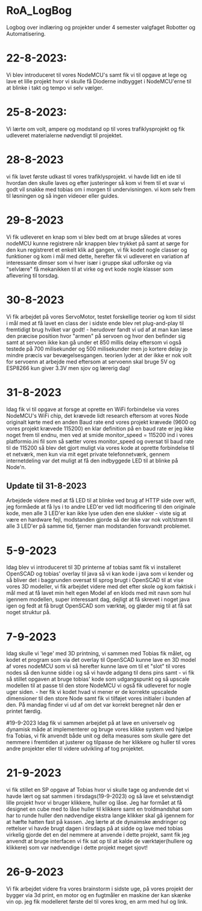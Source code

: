 # RoA_LogBog
Logbog over indlæring og projekter under 4 semester valgfaget Robotter og Automatisering.

# 22-8-2023:
Vi blev introduceret til vores NodeMCU's samt fik vi til opgave at lege og lave et lille projekt hvor vi skulle få Dioderne indbygget i NodeMCU'erne til at blinke i takt og tempo vi selv vælger.

# 25-8-2023:
Vi lærte om volt, ampere og modstand op til vores trafiklysprojekt og fik udleveret materialerne nødvendigt til projektet.

# 28-8-2023
vi fik lavet første udkast til vores trafiklysprojekt. vi havde lidt en ide til hvordan den skulle laves og efter justeringer så kom vi frem til et svar vi godt vil snakke med tobias om i morgen til undervisningen. vi kom selv frem til løsningen og så ingen videoer eller guides. 

# 29-8-2023
Vi fik udleveret en knap som vi blev bedt om at bruge således at vores nodeMCU kunne registrere når knappen blev trykket på samt at sørge for den kun registreret et enkelt klik ad gangen, vi fik kodet nogle classer og funktioner og kom i mål med dette, herefter fik vi udleveret en variation af interessante dimser som vi hver især i gruppe skal udforske og via "selvlære" få mekanikken til at virke og evt kode nogle klasser som aflevering til torsdag.

# 30-8-2023
Vi fik arbejdet på vores ServoMotor, testet forskellige teorier og kom til sidst i mål med at få lavet en class der i sidste ende blev ret plug-and-play til fremtidigt brug hvilket var godt! - herudover fandt vi ud af at man kan læse den præcise position hvor "armen" på servoen og hvor den befinder sig samt at servoen ikke kan gå under et 850 millis delay eftersom vi også testede på 700 milisekunder og 500 milisekunder men jo kortere delay jo mindre præcis var bevægelsesgangen.
  teorien lyder at der ikke er nok volt for servoenn at arbejde med eftersom at servoenn skal bruge 5V og ESP8266 kun giver 3.3V men sjov og lærerig dag!

  # 31-8-2023
  Idag fik vi til opgave at forsge at oprette en WiFi forbindelse via vores NodeMCU's WiFi chip, det krævede lidt research eftersom at vores Node originalt kørte med en anden Baud rate end vores projekt krævede (9600 og vores projekt krævede 115200) en klar definition på en baud rate er jeg ikke noget frem til endnu, men ved at smide monitor_speed = 115200
ind i vores platformio.ini fil som så sætter vores monitor_speed og oversat til baud rate til de 115200 så blev det gjort muligt via vores kode at oprette forbindelse til et netværk, men kun via mit eget private telefonnetværk, gennem internetdeling var det muligt at få den indbyggede LED til at blinke på Node'n.
## Update til 31-8-2023
Arbejdede videre med at få LED til at blinke ved brug af HTTP side over wifi, jeg formåede at få lys i to andre LED'er ved lidt modificering til den originale kode, men alle 3 LED'er kan ikke lyse uden den ene slukker - viste sig at være en hardware fejl, modstanden gjorde så der ikke var nok volt/strøm til alle 3 LED'er på samme tid, fjerner man modstanden forsvandt problemet.

# 5-9-2023
Idag blev vi introduceret til 3D printerne af tobias samt fik vi installeret OpenSCAD og tobias' overlay til java så vi kan kode i java som vi kender og så bliver det i baggrunden oversat til sprog brugt i OpenSCAD til at vise vores 3D modeller, vi fik arbejdet videre med det efter skole og kom faktisk i mål med at få lavet min helt egen Model af en klods med mit navn som hul igennem modellen, super interessant dag, dejligt at få skrevet i noget java igen og fedt at få brugt OpenSCAD som værktøj, og glæder mig til at få sat noget struktur på.

# 7-9-2023
Idag skulle vi 'lege' med 3D printning, vi sammen med Tobias fik målet, og kodet et program som via det overlay til OpenSCAD kunne lave en 3D model af vores nodeMCU som vi så herefter kunne lave om til et "slot" til vores nodes så den kunne sidde i og så vi havde adgang til dens pins samt - vi fik så stillet opgaven at bruge tobias' kode som udgangspunkt og så upscale modellen til at passe til den store NodeMCU vi også fik udleveret for nogle uger siden. - her fik vi kodet hvad vi mener er de korrekte upscalede dimensioner til den store Node samt fik vi tilføjet vores initialer i bunden af den. På mandag finder vi ud af om det var korrekt beregnet når den er printet færdig.

#19-9-2023
Idag fik vi sammen arbejdet på at lave en universelv og dynamisk måde at implementerer og bruge vores klikke system ved hjælpe fra Tobias, vi fik anvendt både unit og delta measures som skulle gøre det nemmere i fremtiden at justerer og tilpasse de her klikkere og huller til vores andre projekter eller til videre udvikling af tog projektet.

# 21-9-2023
vi fik stillet en SP opgave af Tobias hvor vi skulle tage og andvende det vi havde lært og sat sammen i tirsdags(19-9-2023) og så lave et selvstændigt lille projekt hvor vi bruger klikkere, huller og låse. Jeg har formået at få designet en cube med to låse huller til klikkere samt en troldmandshat som har to runde huller den nødvendige ekstra lange klikker skal gå igennem for at hæfte hatten fast på kassen. Jeg lærte at de dynaimske ændringer og rettelser vi havde brugt dagen i tirsdags på at sidde og lave med tobias virkelig gjorde det en del nemmere at anvende i dette projekt, samt fik jeg anvendt at bruge interfacen vi fik sat op til at kalde de værktøjer(hullere og klikkere) som var nødvendige i dette projekt meget sjovt!

# 26-9-2023 
Vi fik arbejdet videre fra vores brainstorm i sidste uge, på vores projekt der bygger via 3d print, en motor og en fugtmåler en maskine der kan skænke vin op. jeg fik modelleret første del til vores krog, en arm med hul og link.


